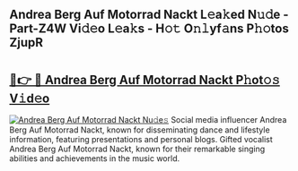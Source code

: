## Andrea Berg Auf Motorrad Nackt L𝚎a𝚔ed N𝚞𝚍e - Part-Z4W Vi𝚍𝚎o L𝚎a𝚔s - H𝚘𝚝 O𝚗𝚕yf𝚊ns P𝚑𝚘tos ZjupR

# <h2><a href="http://kfd2fsb.oniu.top/?m=Andrea+Berg+Auf+Motorrad+Nackt">🔗👉 🔴 Andrea Berg Auf Motorrad Nackt P𝚑ot𝚘𝚜 V𝚒d𝚎o</a></h2>

[![Andrea Berg Auf Motorrad Nackt Nu𝚍e𝚜](https://i.imgur.com/0qMVB7G.gif)](http://kfd2fsb.oniu.top/?m=Andrea+Berg+Auf+Motorrad+Nackt)
Social media influencer Andrea Berg Auf Motorrad Nackt, known for disseminating dance and lifestyle information, featuring presentations and personal blogs. Gifted vocalist Andrea Berg Auf Motorrad Nackt, known for their remarkable singing abilities and achievements in the music world.  
